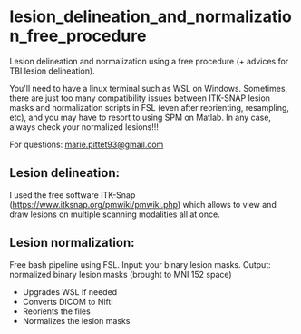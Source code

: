 # lesion_delineation_and_normalization_free_procedure
Lesion delineation and normalization using a free procedure (+ advices for TBI lesion delineation).

You'll need to have a linux terminal such as WSL on Windows. Sometimes, there are just too many compatibility issues between ITK-SNAP lesion masks and normalization scripts in FSL (even after reorienting, resampling, etc), and you may have to resort to using SPM on Matlab.
In any case, always check your normalized lesions!!!

For questions: marie.pittet93@gmail.com

## Lesion delineation: 
I used the free software ITK-Snap (https://www.itksnap.org/pmwiki/pmwiki.php) which allows to view and draw lesions on multiple scanning modalities all at once. 

## Lesion normalization:
Free bash pipeline using FSL. Input: your binary lesion masks. Output: normalized binary lesion masks (brought to MNI 152 space)
- Upgrades WSL if needed
- Converts DICOM to Nifti
- Reorients the files
- Normalizes the lesion masks

